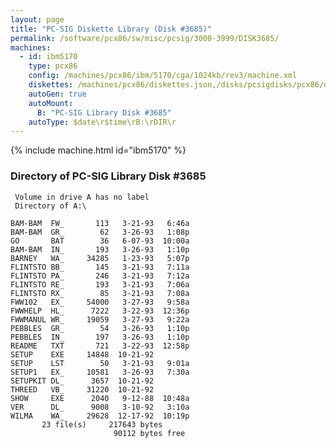 ```yaml
---
layout: page
title: "PC-SIG Diskette Library (Disk #3685)"
permalink: /software/pcx86/sw/misc/pcsig/3000-3999/DISK3685/
machines:
  - id: ibm5170
    type: pcx86
    config: /machines/pcx86/ibm/5170/cga/1024kb/rev3/machine.xml
    diskettes: /machines/pcx86/diskettes.json,/disks/pcsigdisks/pcx86/diskettes.json
    autoGen: true
    autoMount:
      B: "PC-SIG Library Disk #3685"
    autoType: $date\r$time\rB:\rDIR\r
---
```


{% include machine.html id="ibm5170" %}

### Directory of PC-SIG Library Disk #3685

     Volume in drive A has no label
     Directory of A:\

    BAM-BAM  FW_       113   3-21-93   6:46a
    BAM-BAM  GR_        62   3-26-93   1:08p
    GO       BAT        36   6-07-93  10:00a
    BAM-BAM  IN_       193   3-26-93   1:10p
    BARNEY   WA_     34285   1-23-93   5:07p
    FLINTSTO BB_       145   3-21-93   7:11a
    FLINTSTO PA_       246   3-21-93   7:12a
    FLINTSTO RE_       193   3-21-93   7:06a
    FLINTSTO RX_        85   3-21-93   7:08a
    FWW102   EX_     54000   3-27-93   9:58a
    FWWHELP  HL_      7222   3-22-93  12:36p
    FWWMANUL WR_     19059   3-27-93   9:22a
    PEBBLES  GR_        54   3-26-93   1:10p
    PEBBLES  IN_       197   3-26-93   1:10p
    README   TXT       721   3-22-93  12:58p
    SETUP    EXE     14848  10-21-92
    SETUP    LST        50   3-21-93   9:01a
    SETUP1   EX_     10581   3-26-93   7:30a
    SETUPKIT DL_      3657  10-21-92
    THREED   VB_     31220  10-21-92
    SHOW     EXE      2040   9-12-88  10:48a
    VER      DL_      9008   3-10-92   3:10a
    WILMA    WA_     29628  12-17-92  10:19p
           23 file(s)     217643 bytes
                           90112 bytes free
